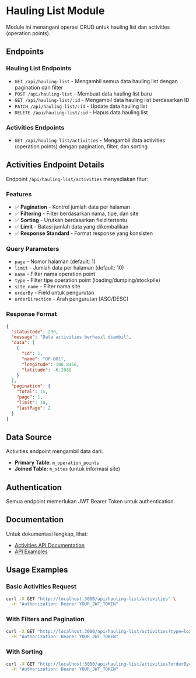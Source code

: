 # Hauling List Module

Module ini menangani operasi CRUD untuk hauling list dan activities (operation points).

## Endpoints

### Hauling List Endpoints

- `GET /api/hauling-list` - Mengambil semua data hauling list dengan pagination dan filter
- `POST /api/hauling-list` - Membuat data hauling list baru
- `GET /api/hauling-list/:id` - Mengambil data hauling list berdasarkan ID
- `PATCH /api/hauling-list/:id` - Update data hauling list
- `DELETE /api/hauling-list/:id` - Hapus data hauling list

### Activities Endpoints

- `GET /api/hauling-list/activities` - Mengambil data activities (operation points) dengan pagination, filter, dan sorting

## Activities Endpoint Details

Endpoint `/api/hauling-list/activities` menyediakan fitur:

### Features
- ✅ **Pagination** - Kontrol jumlah data per halaman
- ✅ **Filtering** - Filter berdasarkan nama, tipe, dan site
- ✅ **Sorting** - Urutkan berdasarkan field tertentu
- ✅ **Limit** - Batasi jumlah data yang dikembalikan
- ✅ **Response Standard** - Format response yang konsisten

### Query Parameters
- `page` - Nomor halaman (default: 1)
- `limit` - Jumlah data per halaman (default: 10)
- `name` - Filter nama operation point
- `type` - Filter tipe operation point (loading/dumping/stockpile)
- `site_name` - Filter nama site
- `orderBy` - Field untuk pengurutan
- `orderDirection` - Arah pengurutan (ASC/DESC)

### Response Format
```json
{
  "statusCode": 200,
  "message": "Data activities berhasil diambil",
  "data": [
    {
      "id": 1,
      "name": "OP-001",
      "longitude": 106.8456,
      "latitude": -6.2088
    }
  ],
  "pagination": {
    "total": 15,
    "page": 1,
    "limit": 10,
    "lastPage": 2
  }
}
```

## Data Source

Activities endpoint mengambil data dari:
- **Primary Table**: `m_operation_points`
- **Joined Table**: `m_sites` (untuk informasi site)

## Authentication

Semua endpoint memerlukan JWT Bearer Token untuk authentication.

## Documentation

Untuk dokumentasi lengkap, lihat:
- [Activities API Documentation](./ACTIVITIES_API_DOCUMENTATION.md)
- [API Examples](./API_EXAMPLES.md)

## Usage Examples

### Basic Activities Request
```bash
curl -X GET "http://localhost:3000/api/hauling-list/activities" \
  -H "Authorization: Bearer YOUR_JWT_TOKEN"
```

### With Filters and Pagination
```bash
curl -X GET "http://localhost:3000/api/hauling-list/activities?type=loading&page=1&limit=20" \
  -H "Authorization: Bearer YOUR_JWT_TOKEN"
```

### With Sorting
```bash
curl -X GET "http://localhost:3000/api/hauling-list/activities?orderBy=name&orderDirection=DESC" \
  -H "Authorization: Bearer YOUR_JWT_TOKEN"
```
